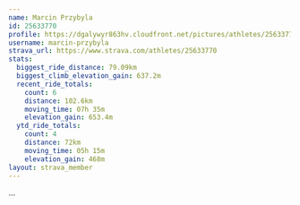 ```yaml
---
name: Marcin Przybyla
id: 25633770
profile: https://dgalywyr863hv.cloudfront.net/pictures/athletes/25633770/12947173/2/large.jpg
username: marcin-przybyla
strava_url: https://www.strava.com/athletes/25633770
stats:
  biggest_ride_distance: 79.09km
  biggest_climb_elevation_gain: 637.2m
  recent_ride_totals:
    count: 6
    distance: 102.6km
    moving_time: 07h 35m
    elevation_gain: 653.4m
  ytd_ride_totals:
    count: 4
    distance: 72km
    moving_time: 05h 15m
    elevation_gain: 468m
layout: strava_member
--- 
```

...
